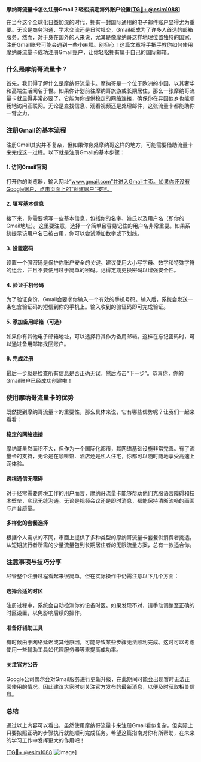 **摩纳哥流量卡怎么注册Gmail？轻松搞定海外账户设置[[TG💪+ @esim1088](https://t.me/s/esim1088)]**

在当今这个全球化日益加深的时代，拥有一封国际通用的电子邮件账户显得尤为重要。无论是商务沟通、学术交流还是日常社交，Gmail都成为了许多人首选的邮箱服务。然而，对于身在国外的人来说，尤其是像摩纳哥这样地理位置独特的国家，注册Gmail账号可能会遇到一些小麻烦。别担心！这篇文章将手把手教你如何使用摩纳哥流量卡成功注册Gmail账户，让你轻松拥有属于自己的国际邮箱。

### 什么是摩纳哥流量卡？

首先，我们得了解什么是摩纳哥流量卡。摩纳哥是一个位于欧洲的小国，以其奢华和高端生活闻名于世。如果你计划前往摩纳哥旅游或长期居住，那么一张摩纳哥流量卡就显得非常必要了。它能为你提供稳定的网络连接，确保你在异国他乡也能顺畅地访问互联网。无论是查找信息、观看视频还是处理邮件，这张流量卡都能助你一臂之力。

### 注册Gmail的基本流程

注册Gmail其实并不复杂，但如果你身处摩纳哥这样的地方，可能需要借助流量卡来完成这一过程。以下就是注册Gmail的基本步骤：

#### 1. 访问Gmail官网

打开你的浏览器，输入网址“www.gmail.com”并进入Gmail主页。如果你还没有Google账户，点击页面上的“创建账户”按钮。

#### 2. 填写基本信息

接下来，你需要填写一些基本信息，包括你的名字、姓氏以及用户名（即你的Gmail地址）。这里要注意，选择一个简单且容易记住的用户名非常重要。如果系统提示该用户名已被占用，你可以尝试添加数字或下划线。

#### 3. 设置密码

设置一个强密码是保护你账户安全的关键。建议使用大小写字母、数字和特殊字符的组合，并且不要使用过于简单的密码。记得定期更换密码以增强安全性。

#### 4. 验证手机号码

为了验证身份，Gmail会要求你输入一个有效的手机号码。输入后，系统会发送一条包含验证码的短信到你的手机上。输入收到的验证码即可完成验证。

#### 5. 添加备用邮箱（可选）

如果你有其他电子邮箱地址，可以选择将其作为备用邮箱。这样在忘记密码时，可以通过备用邮箱找回账户。

#### 6. 完成注册

最后一步就是检查所有信息是否正确无误，然后点击“下一步”。恭喜你，你的Gmail账户已经成功创建啦！

### 使用摩纳哥流量卡的优势

既然提到摩纳哥流量卡的重要性，那么具体来说，它有哪些优势呢？让我们一起来看看：

#### 稳定的网络连接

摩纳哥虽然面积不大，但作为一个国际化都市，其网络基础设施非常完善。有了流量卡的支持，无论是在咖啡馆、酒店还是私人住宅，你都可以随时随地享受高速上网体验。

#### 跨境通信无障碍

对于经常需要跨境工作的用户而言，摩纳哥流量卡能够帮助他们克服语言障碍和技术壁垒，实现无缝沟通。无论是视频会议还是即时消息，都能保持清晰流畅的画面与声音质量。

#### 多样化的套餐选择

根据个人需求的不同，市面上提供了多种类型的摩纳哥流量卡套餐供消费者挑选。从短期旅行者所需的少量流量包到长期居住者的无限流量方案，总有一款适合你。

### 注意事项与技巧分享

尽管整个注册过程看起来很简单，但在实际操作中仍需注意以下几个方面：

#### 选择合适的时区

注册过程中，系统会自动检测你的设备时区。如果发现不对，请手动调整至正确的时区设置，以免影响后续的操作。

#### 准备好辅助工具

有时候由于网络延迟或其他原因，可能导致某些步骤无法顺利完成。这时可以考虑使用一些辅助工具如代理服务器等来提高成功率。

#### 关注官方公告

Google公司偶尔会对Gmail服务进行更新升级，在此期间可能会出现暂时无法正常使用的情况。因此建议大家时刻关注官方发布的最新消息，以便及时获取相关信息。

### 总结

通过以上内容可以看出，虽然使用摩纳哥流量卡来注册Gmail看似复杂，但实际上只要按照正确的步骤执行就能顺利完成任务。希望这篇指南对你有所帮助，在未来的学习工作中发挥更大的作用吧！

[[TG💪+ @esim1088](https://t.me/s/esim1088) ![Image](https://i.postimg.cc/4NQfJmqS/Snipaste-2025-05-13-00-14-12.png)]
